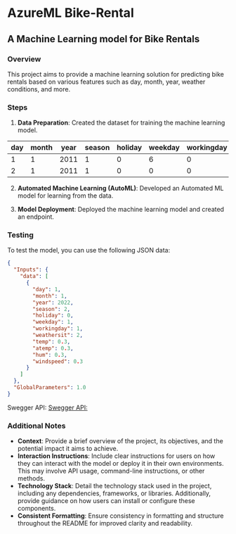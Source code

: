 # AzureML Bike-Rental

## A Machine Learning model for Bike Rentals

### Overview
This project aims to provide a machine learning solution for predicting bike rentals based on various features such as day, month, year, weather conditions, and more.

### Steps

1. **Data Preparation**: Created the dataset for training the machine learning model.

| day | month | year | season | holiday | weekday | workingday | weathersit | temp | atemp | hum  | windspeed | rentals |
|-----|-------|------|--------|---------|---------|------------|------------|------|-------|------|-----------|---------|
| 1   | 1     | 2011 | 1      | 0       | 6       | 0          | 2          | 0.344| 0.364 | 0.806| 0.16      | 331     |
| 2   | 1     | 2011 | 1      | 0       | 0       | 0          | 2          | 0.363| 0.354 | 0.696| 0.249     | 131     |

2. **Automated Machine Learning (AutoML)**: Developed an Automated ML model for learning from the data.

3. **Model Deployment**: Deployed the machine learning model and created an endpoint.

### Testing

To test the model, you can use the following JSON data:

```json
{
  "Inputs": { 
    "data": [
      {
        "day": 1,
        "month": 1,   
        "year": 2022,
        "season": 2,
        "holiday": 0,
        "weekday": 1,
        "workingday": 1,
        "weathersit": 2, 
        "temp": 0.3, 
        "atemp": 0.3,
        "hum": 0.3,
        "windspeed": 0.3 
      }
    ]    
  },   
  "GlobalParameters": 1.0
}
```
Swegger API: [Swegger API:](http://14e6b950-7368-4961-9ea2-b4aaad8d443c.brazilsouth.azurecontainer.io/swagger.json)
### Additional Notes
- **Context**: Provide a brief overview of the project, its objectives, and the potential impact it aims to achieve.
- **Interaction Instructions**: Include clear instructions for users on how they can interact with the model or deploy it in their own environments. This may involve API usage, command-line instructions, or other methods.
- **Technology Stack**: Detail the technology stack used in the project, including any dependencies, frameworks, or libraries. Additionally, provide guidance on how users can install or configure these components.
- **Consistent Formatting**: Ensure consistency in formatting and structure throughout the README for improved clarity and readability.
